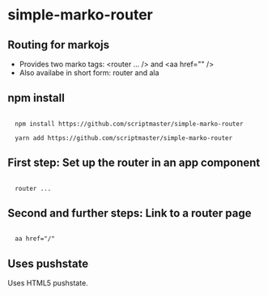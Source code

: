 # simple-marko-router

## Routing for markojs

- Provides two marko tags: <router ... /> and &lt;aa href="" />
- Also availabe in short form: router and ala

## npm install

<code>
  npm install https://github.com/scriptmaster/simple-marko-router
</code>

<code>
  yarn add https://github.com/scriptmaster/simple-marko-router
</code>

## First step: Set up the router in an app component

<code>
  router ...
</code>

## Second and further steps: Link to a router page

<code>
  aa href="/"
</code>

## Uses pushstate

Uses HTML5 pushstate.
